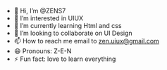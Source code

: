 - 👋 Hi, I’m @ZENS7
- 👀 I’m interested in UIUX
- 🌱 I’m currently learning Html and css
- 💞️ I’m looking to collaborate on UI Design
- 📫 How to reach me email to zen.uiux@gmail.com
- 😄 Pronouns: Z-E-N
- ⚡ Fun fact: love to learn everything 

<!---
ZENS7/ZENS7 is a ✨ special ✨ repository because its `README.md` (this file) appears on your GitHub profile.
You can click the Preview link to take a look at your changes.
--->

